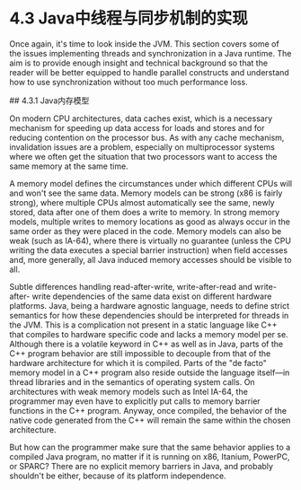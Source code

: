 # 4.3 Java中线程与同步机制的实现

Once again, it's time to look inside the JVM. This section covers some of the issues
implementing threads and synchronization in a Java runtime. The aim is to provide
enough insight and technical background so that the reader will be better equipped
to handle parallel constructs and understand how to use synchronization without
too much performance loss.

<a name="4.3.1" />
## 4.3.1 Java内存模型

On modern CPU architectures, data caches exist, which is a necessary mechanism
for speeding up data access for loads and stores and for reducing contention on the
processor bus. As with any cache mechanism, invalidation issues are a problem,
especially on multiprocessor systems where we often get the situation that two
processors want to access the same memory at the same time.

A memory model defines the circumstances under which different CPUs will and
won't see the same data. Memory models can be strong (x86 is fairly strong), where
multiple CPUs almost automatically see the same, newly stored, data after one of
them does a write to memory. In strong memory models, multiple writes to memory
locations as good as always occur in the same order as they were placed in the
code. Memory models can also be weak (such as IA-64), where there is virtually no
guarantee (unless the CPU writing the data executes a special barrier instruction)
when field accesses and, more generally, all Java induced memory accesses should
be visible to all.

Subtle differences handling read-after-write, write-after-read and write-after-
write dependencies of the same data exist on different hardware platforms. Java,
being a hardware agnostic language, needs to define strict semantics for how these
dependencies should be interpreted for threads in the JVM. This is a complication
not present in a static language like C++ that compiles to hardware specific code
and lacks a memory model per se. Although there is a  volatile keyword in C++ as
well as in Java, parts of the C++ program behavior are still impossible to decouple
from that of the hardware architecture for which it is compiled. Parts of the "de facto"
memory model in a C++ program also reside outside the language itself—in thread
libraries and in the semantics of operating system calls. On architectures with weak
memory models such as Intel IA-64, the programmer may even have to explicitly put
calls to memory barrier functions in the C++ program. Anyway, once compiled, the
behavior of the native code generated from the C++ will remain the same within the
chosen architecture.

But how can the programmer make sure that the same behavior applies to a
compiled Java program, no matter if it is running on x86, Itanium, PowerPC,
or SPARC? There are no explicit memory barriers in Java, and probably shouldn't
be either, because of its platform independence.
